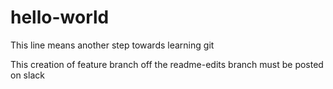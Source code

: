 # hello-world
This line means another step towards learning git

This creation of feature branch off the readme-edits branch must be posted on slack
